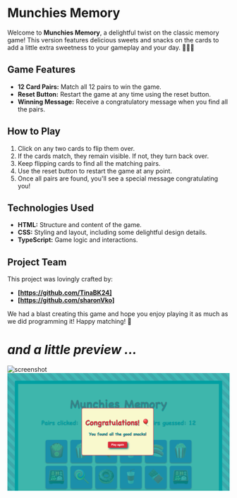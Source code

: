 # Munchies Memory

Welcome to **Munchies Memory**, a delightful twist on the classic memory game! This version features delicious sweets and snacks on the cards to add a little extra sweetness to your gameplay and your day. 🍬🍭🍫

## Game Features

- **12 Card Pairs:** Match all 12 pairs to win the game.
- **Reset Button:** Restart the game at any time using the reset button.
- **Winning Message:** Receive a congratulatory message when you find all the pairs.

## How to Play

1. Click on any two cards to flip them over.
2. If the cards match, they remain visible. If not, they turn back over.
3. Keep flipping cards to find all the matching pairs.
4. Use the reset button to restart the game at any point.
5. Once all pairs are found, you'll see a special message congratulating you!

## Technologies Used

- **HTML:** Structure and content of the game.
- **CSS:** Styling and layout, including some delightful design details.
- **TypeScript:** Game logic and interactions.

## Project Team

This project was lovingly crafted by:

- **[https://github.com/TinaBK24]**
- **[https://github.com/sharonVko]**

We had a blast creating this game and hope you enjoy playing it as much as we did programming it!
Happy matching! 🎉

# _and a little preview ..._

![screenshot]()
![screenshot](./src/readMeImgs/screenPreviewWinner.png)
